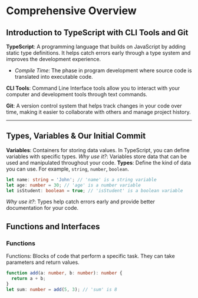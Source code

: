 # Comprehensive Overview

## Introduction to TypeScript with CLI Tools and Git

**TypeScript**: A programming language that builds on JavaScript by adding static type definitions. It helps catch errors early through a type system and improves the development experience.
- *Compile Time*: The phase in program development where source code is translated into executable code.

**CLI Tools**: Command Line Interface tools allow you to interact with your computer and development tools through text commands.

**Git**: A version control system that helps track changes in your code over time, making it easier to collaborate with others and manage project history.

---

## Types, Variables & Our Initial Commit
**Variables**: Containers for storing data values. In TypeScript, you can define variables with specific types.
_Why use it?_: Variables store data that can be used and manipulated throughout your code.
**Types**: Define the kind of data you can use. For example, `string`, `number`, `boolean`.
```typescript
let name: string = 'John'; // 'name' is a string variable
let age: number = 30; // 'age' is a number variable
let isStudent: boolean = true; // 'isStudent' is a boolean variable
```
_Why use it?_: Types help catch errors early and provide better documentation for your code.

## Functions and Interfaces

### Functions
Functions: Blocks of code that perform a specific task. They can take parameters and return values.

```typescript
function add(a: number, b: number): number {
  return a + b;
}
let sum: number = add(5, 3); // 'sum' is 8


